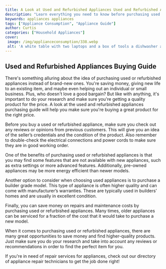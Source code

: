 ```yaml
---
title: A Look at Used and Refurbished Appliances Used and Refurbished Appliances Purchasing Guide
description: "Learn everything you need to know before purchasing used or refurbished appliances This guide will provide you with tips and advice on what to consider when buying used and refurbished appliances as well as exploring their pros and cons"
keywords: appliances appliances
tags: ["Appliance Consumption", "Appliance Guide"]
author: Curtis
categories: ["Household Appliances"]
cover: 
 image: /img/applianceconsumption/338.webp
 alt: 'A white table with two laptops and a box of tools a dishwasher and a washing machine next to it Caption reads Used and Refurbished Appliances A Look at purchasing used and refurbished appliances'
---
```

## Used and Refurbished Appliances Buying Guide

There's something alluring about the idea of purchasing used or refurbished appliances instead of brand-new ones. You're saving money, giving new life to an existing item, and maybe even helping out an individual or small business. Plus, who doesn't love a good bargain? But like with anything, it's important to do your research and make sure you're getting a quality product for the price. A look at the used and refurbished appliances purchasing guide will help you make sure you're buying a great product for the right price.

Before you buy a used or refurbished appliance, make sure you check out any reviews or opinions from previous customers. This will give you an idea of the seller’s credentials and the condition of the product. Also remember to double-check the electrical connections and power cords to make sure they are in good working order.

One of the benefits of purchasing used or refurbished appliances is that you may find some features that are not available with new appliances, such as extra settings or more advanced features. Additionally, pre-owned appliances may be more energy efficient than newer models.

Another option to consider when choosing used appliances is to purchase a builder grade model. This type of appliance is often higher quality and can come with manufacturer’s warranties. These are typically used in builders’ homes and are usually in excellent condition.

Finally, you can save money on repairs and maintenance costs by purchasing used or refurbished appliances. Many times, older appliances can be serviced for a fraction of the cost that it would take to purchase a new model.

When it comes to purchasing used or refurbished appliances, there are many great opportunities to save money and find higher-quality products. Just make sure you do your research and take into account any reviews or recommendations in order to find the perfect item for you. 

If you're in need of repair services for appliances, check out our directory of appliance repair technicians to get the job done right!
